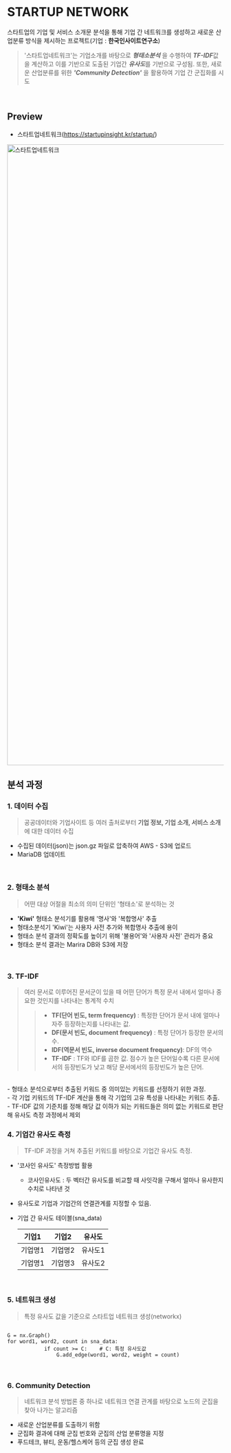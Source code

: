 # STARTUP NETWORK
스타트업의 기업 및 서비스 소개문 분석을 통해 기업 간 네트워크를 생성하고 새로운 산업분류 방식을 제시하는 프로젝트(기업 : **한국인사이트연구소**)<br>
>'스타트업네트워크'는 기업소개를 바탕으로 ***형태소분석*** 을 수행하여 ***TF-IDF***값을 계산하고 이를 기반으로 도출된 기업간 ***유사도***를 기반으로 구성됨. 또한, 새로운 산업분류를 위한 ***'Community Detection'*** 을 활용하여 기업 간 군집화를 시도


<br>


## Preview
-  스타트업네트워크(https://startupinsight.kr/startup/)
<img width="1439" alt="스타트업네트워크" src="https://user-images.githubusercontent.com/57355814/154926345-b9f1437e-9a8d-4d56-a963-e0cadd712edf.png" >

## 분석 과정
### 1. 데이터 수집
> 공공데이터와 기업사이트 등 여러 출처로부터 **기업 정보, 기업 소개, 서비스 소개**에 대한 데이터 수집
- 수집된 데이터(json)는 json.gz 파일로 압축하여 AWS - S3에 업로드
- MariaDB 업데이트
<br>

### 2. 형태소 분석
> 어떤 대상 어절을 최소의 의미 단위인 '형태소'로 분석하는 것
- **'Kiwi'** 형태소 분석기를 활용해 '명사'와 '복합명사' 추출
- 형태소분석기 'Kiwi'는 사용자 사전 추가와 복합명사 추출에 용이
- 형태소 분석 결과의 정확도를 높이기 위해 '불용어'와 '사용자 사전' 관리가 중요
- 형태소 분석 결과는 Marira DB와 S3에 저장
<br>

### 3. TF-IDF
> 여러 문서로 이루어진 문서군이 있을 때 어떤 단어가 특정 문서 내에서 얼마나 중요한 것인지를 나타내는 통계적 수치
>>  - **TF(단어 빈도, term frequency)** : 특정한 단어가 문서 내에 얼마나 자주 등장하는지를 나타내는 값.
>>  - **DF(문서 빈도, document frequency)** : 특정 단어가 등장한 문서의 수.
>>  - **IDF(역문서 빈도, inverse document frequency)**: DF의 역수
>>  - **TF-IDF** : TF와 IDF를 곱한 값. 점수가 높은 단어일수록 다른 문서에서의 등장빈도가 낮고 해당 문서에서의 등장빈도가 높은 단어.
<br>
- 형태소 분석으로부터 추출된 키워드 중 의미있는 키워드를 선정하기 위한 과정.<br>
- 각 기업 키워드의 TF-IDF 계산을 통해 각 기업의 고유 특성을 나타내는 키워드 추출.<br>
- TF-IDF 값의 기준치를 정해 해당 값 이하가 되는 키워드들은 의미 없는 키워드로 판단해 유사도 측정 과정에서 제외

<br>

### 4. 기업간 유사도 측정
> TF-IDF 과정을 거쳐 추출된 키워드를 바탕으로 기업간 유사도 측정.
- '코사인 유사도' 측정방법 활용
  - 코사인유사도 : 두 벡터간 유사도를 비교할 때 사잇각을 구해서 얼마나 유사한지 수치로 나타낸 것
- 유사도로 기업과 기업간의 연결관계를 지정할 수 있음.
- 기업 간 유사도 테이블(sna_data)

  |기업1|기업2|유사도|
  |---|---|---|
  |기업명1|기업명2|유사도1|
  |기업명1|기업명3|유사도2|

<br>

### 5. 네트워크 생성
> 특정 유사도 값을 기준으로 스타트업 네트워크 생성(networkx)
<pre><code>
G = nx.Graph()
for word1, word2, count in sna_data:
            if count >= C:    # C: 특정 유사도값
                G.add_edge(word1, word2, weight = count)
</code></pre>
<br>

### 6. Community Detection
> 네트워크 분석 방법론 중 하나로 네트워크 연결 관계를 바탕으로 노드의 군집을 찾아 나가는 알고리즘
- 새로운 산업분류를 도출하기 위함
- 군집화 결과에 대해 군집 번호와 군집의 산업 분류명을 지정
- 푸드테크, 뷰티, 운동/헬스케어 등의 군집 생성 완료
<br>














